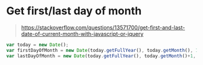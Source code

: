 # Get first/last day of month
> https://stackoverflow.com/questions/13571700/get-first-and-last-date-of-current-month-with-javascript-or-jquery
```js
var today = new Date();
var firstDayOfMonth = new Date(today.getFullYear(), today.getMonth(), 1);
var lastDayOfMonth = new Date(today.getFullYear(), today.getMonth()+1, 0);
```
